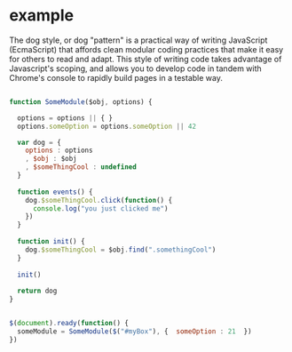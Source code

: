 example
=======

The dog style, or dog "pattern" is a practical way of writing JavaScript (EcmaScript) 
that affords clean modular coding practices that make it easy for others to read and adapt. This style
of writing code takes advantage of Javascript's scoping, and allows you to develop code in tandem with
Chrome's console to rapidly build pages in a testable way.

```JavaScript

function SomeModule($obj, options) {

  options = options || { }
  options.someOption = options.someOption || 42

  var dog = {
    options : options
    , $obj : $obj
    , $someThingCool : undefined
  }
  
  function events() {
    dog.$someThingCool.click(function() {
      console.log("you just clicked me")
    })
  }
  
  function init() {
    dog.$someThingCool = $obj.find(".somethingCool")
  }
  
  init()
  
  return dog
}


$(document).ready(function() {
  someModule = SomeModule($("#myBox"), {  someOption : 21  })
})


```
